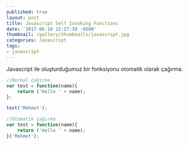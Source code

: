 ```yaml
---
published: true
layout: post
title: Javascript Self Invoking Functions
date: '2017-06-18 15:27:39 -0500'
thumbnail: /gallery/thumbnails/javascript.jpg
categories: Javascript
tags:
- javascript
---
```

Javascript ile oluşturduğumuz bir fonksiyonu otomatik olarak çağırma.
<!--more-->
```javascript
//Normal çağırma
var test = function(name){
	return ('Hello ' + name);
};

test('Mehmet'); 

//Otomatik çağırma
var test = function(name){
	return ('Hello ' + name);
}('Mehmet');
```